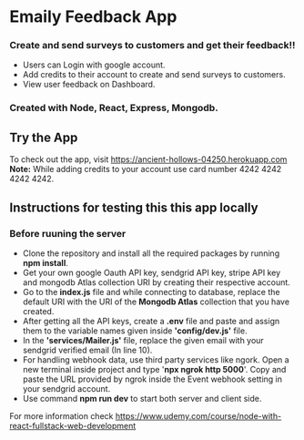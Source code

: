 # **Emaily Feedback App**  
### Create and send surveys to customers and get their feedback!!  
- Users can Login with google account.  
- Add credits to their account to create and send surveys to customers.  
- View user feedback on Dashboard.  
### Created with **Node**, **React**, **Express**, **Mongodb**.  
## Try the App  
To check out the app, visit https://ancient-hollows-04250.herokuapp.com  
**Note:** While adding credits to your account use card number 4242 4242 4242 4242.  
## Instructions for testing this this app locally  
### Before ruuning the server  
* Clone the repository and install all the required packages by running **npm install**.  
* Get your own google Oauth API key, sendgrid API key, stripe API key and mongodb Atlas collection URI by creating their respective account.  
* Go to the **index.js** file and while connecting to database, replace the default URI with the URI of the **Mongodb Atlas** collection that you have created.  
* After getting all the API keys, create a **.env** file and paste and assign them to the variable names given inside **'config/dev.js'** file.  
* In the **'services/Mailer.js'** file, replace the given email with your sendgrid verified email (In line 10).  
* For handling webhook data, use third party services like ngork. Open a new terminal inside project and type '**npx ngrok http 5000**'. Copy and paste the URL provided by ngrok inside the Event webhook setting in your sendgrid account.  
* Use command **npm run dev** to start both server and client side.  
 
For more information check https://www.udemy.com/course/node-with-react-fullstack-web-development
